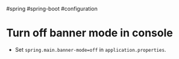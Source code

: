 #spring #spring-boot  #configuration 

# Turn off banner mode in console
- Set `spring.main.banner-mode=off` in `application.properties`.